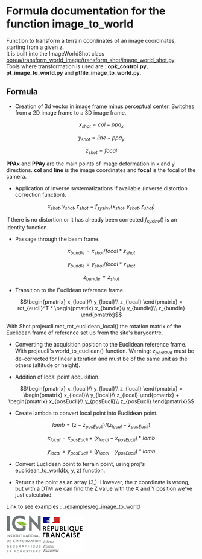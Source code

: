 # Formula documentation for the function image_to_world

Function to transform a terrain coordinates of an image coordinates, starting from a given z.  
It is built into the ImageWorldShot class [borea/transform_world_image/transform_shot/image_world_shot.py](../../borea/transform_world_image/transform_shot/image_world_shot.py).  
Tools where transformation is used are : **opk_control.py**, **pt_image_to_world.py** and **ptfile_image_to_world.py**.

## Formula

* Creation of 3d vector in image frame minus perceptual center. Switches from a 2D image frame to a 3D image frame.
```math
x_{shot} = col - ppa_x
```
```math
y_{shot} = line - ppa_y
```
```math
z_{shot} = focal
```
 **PPAx** and **PPAy** are the main points of image deformation in x and y directions. **col** and **line** is the image coordinates and **focal** is the focal of the camera.
* Application of inverse systematizations if available (inverse distortion correction function).
```math
x_{shot}, y_{shot}, z_{shot} = f_{sys inv}(x_{shot}, y_{shot}, z_{shot})
```
if there is no distortion or it has already been corrected $f_{sys inv}()$ is an identity function.

* Passage through the beam frame.
```math
x_{bundle} = x_{shot} / focal * z_{shot}
```
```math
y_{bundle} = y_{shot} / focal * z_{shot}
```
```math
z_{bundle} = z_{shot}
```

* Transition to the Euclidean reference frame.
```math
\begin{pmatrix} 
x_{local}\\
y_{local}\\
z_{local}
\end{pmatrix} = rot_{eucli}^T * 
\begin{pmatrix} 
x_{bundle}\\
y_{bundle}\\
z_{bundle}
\end{pmatrix}
```
With Shot.projeucli.mat_rot_euclidean_local() the rotation matrix of the Euclidean frame of reference set up from the site's barycentre.

* Converting the acquisition position to the Euclidean reference frame. With projeucli's world_to_eucliean() function. Warning: $z_{posShot}$ must be de-corrected for linear alteration and must be of the same unit as the others (altitude or height).

* Addition of local point acquisition.
```math
\begin{pmatrix} 
x_{local}\\
y_{local}\\
z_{local}
\end{pmatrix} = 
\begin{pmatrix} 
x_{local}\\
y_{local}\\
z_{local}
\end{pmatrix} + 
\begin{pmatrix}
x_{posEucli}\\
y_{posEucli}\\
z_{posEucli}
\end{pmatrix}
```


* Create lambda to convert local point into Euclidean point.
```math
lamb = (z - z_{posEucli})/(z_{local} - z_{posEucli})
```
```math
x_{local} = x_{posEucli} + (x_{local} - x_{posEucli}) * lamb
```
```math
y_{local} = y_{posEucli} + (y_{local} - y_{posEucli}) * lamb
```

* Convert Euclidean point to terrain point, using proj's euclidean_to_world(x, y, z) function.

* Returns the point as an array (3,). However, the z coordinate is wrong, but with a DTM we can find the Z value with the X and Y position we've just calculated.

Link to see examples : [./examples/eg_image_to_world](../../examples/eg_image_to_world.py)

![logo ign](../image/logo_ign.png) ![logo fr](../image/Republique_Francaise_Logo.png)